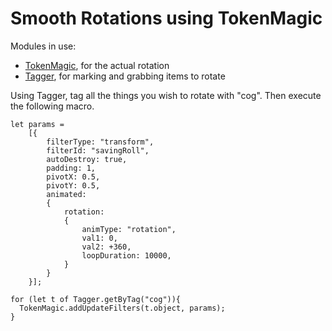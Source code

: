# Smooth Rotations using TokenMagic

Modules in use:
 * [TokenMagic](https://foundryvtt.com/packages/tokenmagic), for the actual rotation
 * [Tagger](https://foundryvtt.com/packages/tagger), for marking and grabbing items to rotate

Using Tagger, tag all the things you wish to rotate with "cog". Then execute the following macro.
```JS
let params =
    [{
        filterType: "transform",
        filterId: "savingRoll",
        autoDestroy: true,
        padding: 1,
        pivotX: 0.5,
        pivotY: 0.5,
        animated:
        {
            rotation:
            {
                animType: "rotation",
                val1: 0,
                val2: +360,                
                loopDuration: 10000,
            }
        }
    }];

for (let t of Tagger.getByTag("cog")){
  TokenMagic.addUpdateFilters(t.object, params);
}
```
